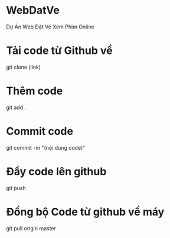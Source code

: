 # WebDatVe
Dự Án Web Đặt Vé Xem Phim Online

# Tải code từ Github về
git clone (link)

# Thêm code
git add .
# Commit code
git commit -m "(nội dung code)"
# Đẩy code lên github
git push
# Đồng bộ Code từ github về máy
git pull origin master

